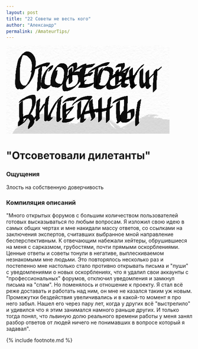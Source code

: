 ```yaml
---
layout: post
title: "22 Советы не весть кого"
author: "Александр"
permalink: /AmateurTips/
---
```

!["Наслушался прохожих"](/_img/22.jpg)
# "Отсоветовали дилетанты"

### Ощущения
Злость на собственную доверчивость

### Компиляция описаний
"Много открытых форумов с большим количеством пользователей готовых высказываться по любым вопросам. Я изложил свою  идею в самых общих чертах и мне накидали массу ответов, со ссылками на заключения экспертов, считавших выбранное мной направление бесперспективным. К отвечающим набежали хейтеры, обрушившиеся на меня с сарказмом, грубостями, почти прямыми оскорблениями. Ценные ответы и советы тонули в негативе, выплескиваемом незнакомыми мне людьми. Это повторялось несколько раз и постепенно мне настолько стало противно открывать письма и "пуши" с уведомлениями о новых оскорблениях, что я удалил свои аккаунты с "профессиональных" форумов, отключил уведомления и замкнул письма на "спам". Но поменялось и отношение к проекту. Я стал всё реже доставать и работать над ним, он мне не казался таким уж новым. Промежутки бездействия увеличивались и в какой-то момент я про него забыл. Нашел его через пару лет, когда у других всё "выстрелило" и удивился что я этим занимался намного раньше других. И только тогда понял, что львиную долю реального времени работы у меня занял разбор ответов от людей ничего не понимавших в вопросе который я задавал".

{% include footnote.md %}
